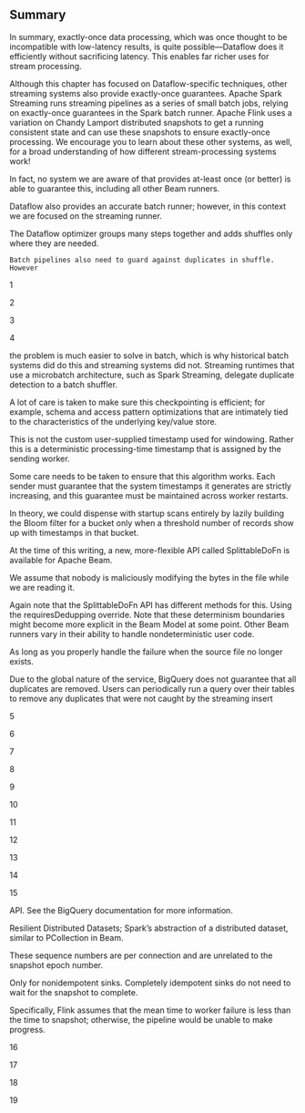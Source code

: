  ## Summary

In summary, exactly-once data processing, which was once thought to be
incompatible with low-latency results, is quite possible—Dataflow does it
efficiently without sacrificing latency. This enables far richer uses for stream
processing.

Although this chapter has focused on Dataflow-specific techniques, other
streaming systems also provide exactly-once guarantees. Apache Spark
Streaming runs streaming pipelines as a series of small batch jobs, relying on
exactly-once guarantees in the Spark batch runner. Apache Flink uses a
variation on Chandy Lamport distributed snapshots to get a running
consistent state and can use these snapshots to ensure exactly-once
processing. We encourage you to learn about these other systems, as well, for
a broad understanding of how different stream-processing systems work!

In fact, no system we are aware of that provides at-least once (or better) is
able to guarantee this, including all other Beam runners.

Dataflow also provides an accurate batch runner; however, in this context
we are focused on the streaming runner.

The Dataflow optimizer groups many steps together and adds shuffles only
where they are needed.

```
Batch pipelines also need to guard against duplicates in shuffle. However
```
1

2

3

4


the problem is much easier to solve in batch, which is why historical batch
systems did do this and streaming systems did not. Streaming runtimes that
use a microbatch architecture, such as Spark Streaming, delegate duplicate
detection to a batch shuffler.

A lot of care is taken to make sure this checkpointing is efficient; for
example, schema and access pattern optimizations that are intimately tied to
the characteristics of the underlying key/value store.

This is not the custom user-supplied timestamp used for windowing. Rather
this is a deterministic processing-time timestamp that is assigned by the
sending worker.

Some care needs to be taken to ensure that this algorithm works. Each
sender must guarantee that the system timestamps it generates are strictly
increasing, and this guarantee must be maintained across worker restarts.

In theory, we could dispense with startup scans entirely by lazily building
the Bloom filter for a bucket only when a threshold number of records show
up with timestamps in that bucket.

At the time of this writing, a new, more-flexible API called SplittableDoFn
is available for Apache Beam.

We assume that nobody is maliciously modifying the bytes in the file
while we are reading it.

Again note that the SplittableDoFn API has different methods for this.
Using the requiresDedupping override.
Note that these determinism boundaries might become more explicit in the
Beam Model at some point. Other Beam runners vary in their ability to
handle nondeterministic user code.

As long as you properly handle the failure when the source file no longer
exists.

Due to the global nature of the service, BigQuery does not guarantee that
all duplicates are removed. Users can periodically run a query over their
tables to remove any duplicates that were not caught by the streaming insert

5

6

7

8

9

10

11

12

13

14

15


API. See the BigQuery documentation for more information.

Resilient Distributed Datasets; Spark’s abstraction of a distributed dataset,
similar to PCollection in Beam.

These sequence numbers are per connection and are unrelated to the
snapshot epoch number.

Only for nonidempotent sinks. Completely idempotent sinks do not need to
wait for the snapshot to complete.

Specifically, Flink assumes that the mean time to worker failure is less
than the time to snapshot; otherwise, the pipeline would be unable to make
progress.

16

17

18

19


